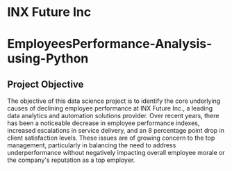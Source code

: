 
# **INX Future Inc**
# EmployeesPerformance-Analysis-using-Python
## Project Objective
   The objective of this data science project is to identify the core underlying causes of declining employee performance at INX Future Inc., a leading data analytics and automation solutions provider. Over recent years, there has been a noticeable decrease in employee performance indexes, increased escalations in service delivery, and an 8 percentage point drop in client satisfaction levels. These issues are of growing concern to the top management, particularly in balancing the need to address underperformance without negatively impacting overall employee morale or the company's reputation as a top employer.
